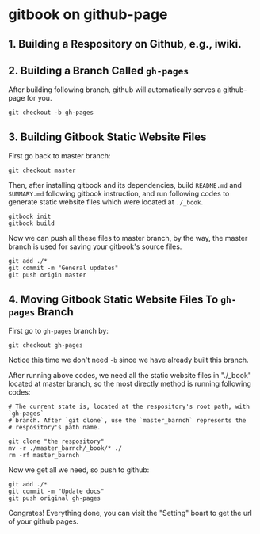 # gitbook on github-page

## 1. Building a Respository on Github, e.g., iwiki.

## 2. Building a Branch Called `gh-pages`
After building following branch, github will automatically serves a github-page for you.
```
git checkout -b gh-pages
```

## 3. Building Gitbook Static Website Files
First go back to master branch:
```
git checkout master
```
Then, after installing gitbook and its dependencies, build `README.md` and `SUMMARY.md` following gitbook 
instruction, and run following codes to generate static website files which were located at `./_book`.
```
gitbook init
gitbook build
```
Now we can push all these files to master branch, by the way, the master branch is used for saving your 
gitbook's source files.
```
git add ./*
git commit -m "General updates"
git push origin master
```

## 4. Moving Gitbook Static Website Files To `gh-pages` Branch
First go to `gh-pages` branch by:
```
git checkout gh-pages
```
Notice this time we don't need `-b` since we have already built this branch.  

After running above codes, we need all the static website files in "./_book" located 
at master branch, so the most directly method is running following codes:
```
# The current state is, located at the respository's root path, with `gh-pages`
# branch. After `git clone`, use the `master_barnch` represents the 
# respository's path name.

git clone "the respository"
mv -r ./master_barnch/_book/* ./
rm -rf master_barnch
```
Now we get all we need, so push to github:
```
git add ./*
git commit -m "Update docs"
git push original gh-pages
```
Congrates! Everything done, you can visit the "Setting" boart to get the url 
of your github pages.

